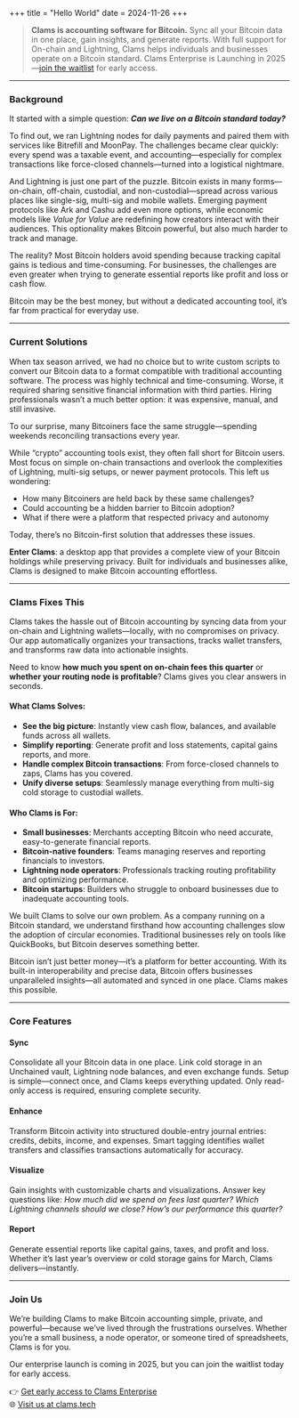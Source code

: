 +++
title = "Hello World"
date = 2024-11-26
+++

> **Clams is accounting software for Bitcoin.** Sync all your Bitcoin data in one place, gain insights, and generate reports. With full support for On-chain and Lightning, Clams helps individuals and businesses operate on a Bitcoin standard. Clams Enterprise is Launching in 2025—[join the waitlist](http://eepurl.com/i5kuF-/) for early access.

---

### Background

It started with a simple question: **_Can we live on a Bitcoin standard today?_**

To find out, we ran Lightning nodes for daily payments and paired them with services like Bitrefill and MoonPay. The challenges became clear quickly: every spend was a taxable event, and accounting—especially for complex transactions like force-closed channels—turned into a logistical nightmare.

And Lightning is just one part of the puzzle. Bitcoin exists in many forms—on-chain, off-chain, custodial, and non-custodial—spread across various places like single-sig, multi-sig and mobile wallets. Emerging payment protocols like Ark and Cashu add even more options, while economic models like _Value for Value_ are redefining how creators interact with their audiences. This optionality makes Bitcoin powerful, but also much harder to track and manage.

The reality? Most Bitcoin holders avoid spending because tracking capital gains is tedious and time-consuming. For businesses, the challenges are even greater when trying to generate essential reports like profit and loss or cash flow.

Bitcoin may be the best money, but without a dedicated accounting tool, it’s far from practical for everyday use.

---

### Current Solutions

When tax season arrived, we had no choice but to write custom scripts to convert our Bitcoin data to a format compatible with traditional accounting software. The process was highly technical and time-consuming. Worse, it required sharing sensitive financial information with third parties. Hiring professionals wasn’t a much better option: it was expensive, manual, and still invasive.

To our surprise, many Bitcoiners face the same struggle—spending weekends reconciling transactions every year.

While “crypto” accounting tools exist, they often fall short for Bitcoin users. Most focus on simple on-chain transactions and overlook the complexities of Lightning, multi-sig setups, or newer payment protocols. This left us wondering:

- How many Bitcoiners are held back by these same challenges?
- Could accounting be a hidden barrier to Bitcoin adoption?
- What if there were a platform that respected privacy and autonomy

Today, there’s no Bitcoin-first solution that addresses these issues.

**Enter Clams**: a desktop app that provides a complete view of your Bitcoin holdings while preserving privacy. Built for individuals and businesses alike, Clams is designed to make Bitcoin accounting effortless.

---

### Clams Fixes This

Clams takes the hassle out of Bitcoin accounting by syncing data from your on-chain and Lightning wallets—locally, with no compromises on privacy. Our app automatically organizes your transactions, tracks wallet transfers, and transforms raw data into actionable insights.

Need to know **how much you spent on on-chain fees this quarter** or **whether your routing node is profitable**? Clams gives you clear answers in seconds.

#### What Clams Solves:

- **See the big picture**: Instantly view cash flow, balances, and available funds across all wallets.
- **Simplify reporting**: Generate profit and loss statements, capital gains reports, and more.
- **Handle complex Bitcoin transactions**: From force-closed channels to zaps, Clams has you covered.
- **Unify diverse setups**: Seamlessly manage everything from multi-sig cold storage to custodial wallets.

#### Who Clams is For:

- **Small businesses**: Merchants accepting Bitcoin who need accurate, easy-to-generate financial reports.
- **Bitcoin-native founders**: Teams managing reserves and reporting financials to investors.
- **Lightning node operators**: Professionals tracking routing profitability and optimizing performance.
- **Bitcoin startups**: Builders who struggle to onboard businesses due to inadequate accounting tools.

We built Clams to solve our own problem. As a company running on a Bitcoin standard, we understand firsthand how accounting challenges slow the adoption of circular economies. Traditional businesses rely on tools like QuickBooks, but Bitcoin deserves something better.

Bitcoin isn’t just better money—it’s a platform for better accounting. With its built-in interoperability and precise data, Bitcoin offers businesses unparalleled insights—all automated and synced in one place. Clams makes this possible.

---

### Core Features

#### **Sync**

Consolidate all your Bitcoin data in one place. Link cold storage in an Unchained vault, Lightning node balances, and even exchange funds. Setup is simple—connect once, and Clams keeps everything updated. Only read-only access is required, ensuring complete security.

#### **Enhance**

Transform Bitcoin activity into structured double-entry journal entries: credits, debits, income, and expenses. Smart tagging identifies wallet transfers and classifies transactions automatically for accuracy.

#### **Visualize**

Gain insights with customizable charts and visualizations. Answer key questions like: _How much did we spend on fees last quarter? Which Lightning channels should we close? How’s our performance this quarter?_

#### **Report**

Generate essential reports like capital gains, taxes, and profit and loss. Whether it’s last year’s overview or cold storage gains for March, Clams delivers—instantly.

---

### Join Us

We’re building Clams to make Bitcoin accounting simple, private, and powerful—because we’ve lived through the frustrations ourselves. Whether you’re a small business, a node operator, or someone tired of spreadsheets, Clams is for you.

Our enterprise launch is coming in 2025, but you can join the waitlist today for early access.

👉 [Get early access to Clams Enterprise](http://eepurl.com/i5kuF-/)  
🌐 [Visit us at clams.tech](https://clams.tech)
